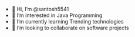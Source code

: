- 👋 Hi, I’m @santosh5541
- 👀 I’m interested in Java Programming 
- 🌱 I’m currently learning Trending technologies
- 💞️ I’m looking to collaborate on software projects

<!---
santosh5541/santosh5541 is a ✨ special ✨ repository because its `README.md` (this file) appears on your GitHub profile.
You can click the Preview link to take a look at your changes.
--->
